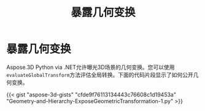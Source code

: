 ﻿---
title: 暴露几何变换
type: docs
weight: 80
url: /zh/python-net/expose-geometric-transformation/
description: Aspose.3D Python via .NET允许曝光3D场景的几何变换。您可以使用EvaluateGlobalTransform方法评估全局转换。
---
# **暴露几何变换**
Aspose.3D Python via .NET允许曝光3D场景的几何变换。您可以使用`evaluateGlobalTransform`方法评估全局转换。下面的代码片段显示了如何公开几何变换。

{{< gist "aspose-3d-gists" "cfde9f76113134443c76608c1d19453a" "Geometry-and-Hierarchy-ExposeGeometricTransformation-1.py" >}}
